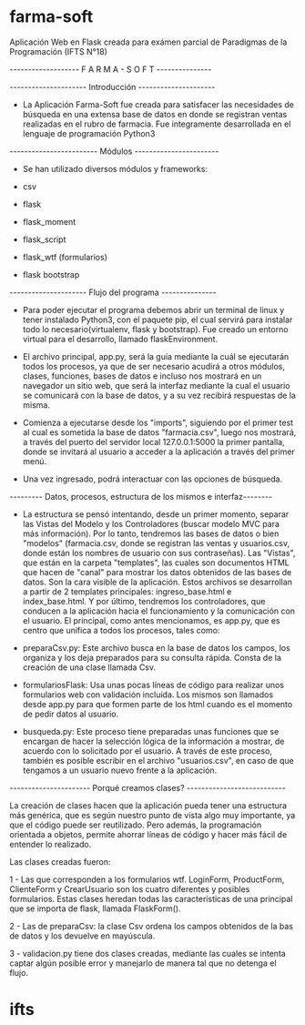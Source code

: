 # farma-soft
Aplicación Web en Flask creada para exámen parcial de Paradigmas de la Programación (IFTS N°18)

------------------- F A R M A - S O F T ---------------


--------------------- Introducción ---------------------

- La Aplicación Farma-Soft fue creada para satisfacer las necesidades de búsqueda en una extensa base de datos en donde se registran ventas realizadas en el rubro de farmacia. Fue integramente desarrollada en el lenguaje de programación Python3

------------------------ Módulos -----------------------

- Se han utilizado diversos módulos y frameworks:

- csv
- flask
- flask_moment
- flask_script
- flask_wtf (formularios)
- flask bootstrap

--------------------- Flujo del programa ---------------

- Para poder ejecutar el programa debemos abrir un terminal de linux y tener instalado Python3, con el paquete pip, el cual servirá para instalar todo lo necesario(virtualenv, flask y bootstrap). Fue creado un entorno virtual para el desarrollo, llamado flaskEnvironment.

- El archivo principal, app.py, será la guía mediante la cuál se ejecutarán todos los procesos, ya que de ser necesario acudirá a otros módulos, clases, funciones, bases de datos e incluso nos mostrará en un navegador un sitio web, que será la interfaz mediante la cual el usuario se comunicará con la base de datos, y a su vez recibirá respuestas de la misma.

- Comienza a ejecutarse desde los "imports", siguiendo por el primer test al cual es sometida la base de datos "farmacia.csv", luego nos mostrará, a través del puerto del servidor local 127.0.0.1:5000 la primer pantalla, donde se invitará al usuario a acceder a la aplicación a través del primer menú.

- Una vez ingresado, podrá interactuar con las opciones de búsqueda.

--------- Datos, procesos, estructura de los mismos e interfaz--------

- La estructura se pensó intentando, desde un primer momento, separar las Vistas del Modelo y los Controladores (buscar modelo MVC para más información). Por lo tanto, tendremos las bases de datos o bien "modelos" (farmacia.csv, donde se registran las ventas y usuarios.csv, donde están los nombres de usuario con sus contraseñas). Las "Vistas", que están en la carpeta "templates", las cuales son documentos HTML que hacen de "canal" para mostrar los datos obtenidos de las bases de datos. Son la cara visible de la aplicación. Estos archivos se desarrollan a partir de 2 templates principales: ingreso_base.html e index_base.html. Y por último, tendremos los controladores, que conducen a la aplicación hacia el funcionamiento y la comunicación con el usuario. El principal, como antes mencionamos, es app.py, que es centro que unifica a todos los procesos, tales como:

- preparaCsv.py: Este archivo busca en la base de datos los campos, los organiza y los deja preparados para su consulta rápida. Consta de la creación de una clase llamada Csv.

- formulariosFlask: Usa unas pocas líneas de código para realizar unos formularios web con validación incluída. Los mismos son llamados desde app.py para que formen parte de los html cuando es el momento de pedir datos al usuario.

- busqueda.py: Este proceso tiene preparadas unas funciones que se encargan de hacer la selección lógica de la información a mostrar, de acuerdo con lo solicitado por el usuario. A través de este proceso, también es posible escribir en el archivo "usuarios.csv", en caso de que tengamos a un usuario nuevo frente a la aplicación.

---------------------- Porqué creamos clases? ---------------------------

La creación de clases hacen que la aplicación pueda tener una estructura más genérica, que es según nuestro punto de vista algo muy importante, ya que el código puede ser reutilizado. Pero además, la programación orientada a objetos, permite ahorrar líneas de código y hacer más fácil de entender lo realizado.
 
 Las clases creadas fueron: 

1 - Las que corresponden a los formularios wtf. LoginForm, ProductForm, ClienteForm y CrearUsuario son los cuatro diferentes y posibles formularios. Estas clases heredan todas las características de una principal que se importa de flask, llamada FlaskForm().

2 - Las de preparaCsv: la clase Csv ordena los campos obtenidos de la bas de datos y los devuelve en mayúscula.

3 - validacion.py tiene dos clases creadas, mediante las cuales se intenta captar algún posible error y manejarlo de manera tal que no detenga el flujo.





# ifts
